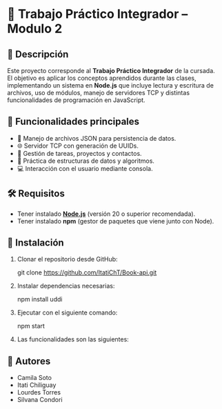 # 📌 Trabajo Práctico Integrador – Modulo 2

## 📖 Descripción
Este proyecto corresponde al **Trabajo Práctico Integrador** de la cursada.  
El objetivo es aplicar los conceptos aprendidos durante las clases, implementando un sistema en **Node.js** que incluye lectura y escritura de archivos, uso de módulos, manejo de servidores TCP y distintas funcionalidades de programación en JavaScript.

## 🚀 Funcionalidades principales
- 📂 Manejo de archivos JSON para persistencia de datos.  
- 🌐 Servidor TCP con generación de UUIDs.  
- 📝 Gestión de tareas, proyectos y contactos.  
- 🔄 Práctica de estructuras de datos y algoritmos.  
- 💻 Interacción con el usuario mediante consola. 


## 🛠️ Requisitos
- Tener instalado **[Node.js](https://nodejs.org/)** (versión 20 o superior recomendada).  
- Tener instalado **npm** (gestor de paquetes que viene junto con Node).  

## 📂 Instalación
1. Clonar el repositorio desde GitHub:
   
   git clone https://github.com/ItatiChT/Book-api.git


2. Instalar dependencias necesarias:

   npm install uddi

3. Ejecutar con el siguiente comando:

    npm start

4. Las funcionalidades son las siguientes: 

## 👥 Autores

* Camila Soto
* Itati Chiliguay
* Lourdes Torres
* Silvana Condori
